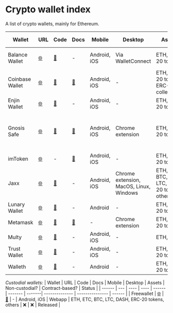 # Crypto wallet index
A list of crypto wallets, mainly for Ethereum.

| Wallet | URL | Code | Docs | Mobile | Desktop | Assets | Non-custodial? | Contract-based? | Recovery options | Status |
| ------ | --- | ---- | ---- | ------ | ------- | -------| -------------- | --------------- | ---------------- | ------ |
| Balance Wallet | [:globe_with_meridians:](https://balance.io/) | [:floppy_disk:](https://github.com/balance-io) | - | Android, iOS | Via WalletConnect | ETH, ERC-20 tokens | :white_check_mark: | :x: | Recovery key | iOS beta via Testflight
| Coinbase Wallet | [:globe_with_meridians:](https://wallet.coinbase.com/) | [:floppy_disk:](https://github.com/CoinbaseWallet) | [:page_facing_up:](https://developers.toshi.org/docs) | Android, iOS | - | ETH, ERC-20 tokens, ERC-721 collectibles | :white_check_mark: | :x: | Recovery key | Released |
| Enjin Wallet| [:globe_with_meridians:](https://enjinwallet.io/) | [:floppy_disk:](https://github.com/enjin) | - | Android, iOS | - | ETH, ERC-20 tokens | :white_check_mark: | :x: | Recovery key | Released | 
| Gnosis Safe | [:globe_with_meridians:](https://safe.gnosis.io) | [:floppy_disk:](https://github.com/gnosis/) | [:page_facing_up:](https://gnosis-safe.readthedocs.io/en/latest/) | Android, iOS | Chrome extension | ETH, ERC-20 tokens | :white_check_mark: | :white_check_mark: | Recovery key | Android & Chrome extension beta via stores
| imToken | [:globe_with_meridians:](https://token.im/) | - | [:page_facing_up:](https://docs.token.im/) | Android, iOS | - | ETH, ERC-20 tokens | :white_check_mark: | :x: | Recovery key | Released |
| Jaxx | [:globe_with_meridians:](https://jaxx.io/) | [:floppy_disk:](https://github.com/Jaxx-io) | -  | Android, iOS | Chrome extension, MacOS, Linux, Windows | ETH, ETC, BTC, BHC, LTC, ERC-20 tokens, others | :white_check_mark: | :x: | Recovery key | Released |
| Lunary Wallet | [:globe_with_meridians:](http://www.rehanced.com/) | [:floppy_disk:](https://github.com/manuelsc/Lunary-Ethereum-Wallet) | - | Android | - | ETH, ERC-20 tokens | :white_check_mark: | :x: | Recovery key | Released |
| Metamask | [:globe_with_meridians:](https://metamask.io/) | [:floppy_disk:](https://github.com/MetaMask) | [:page_facing_up:](https://github.com/MetaMask/faq/blob/master/DEVELOPERS.md) | - | Chrome extension | ETH, ERC-20 tokens | :white_check_mark: | :x: | Recovery key | Released |
| Multy | [:globe_with_meridians:](http://multy.io/) | [:floppy_disk:](https://github.com/Appscrunch) | - | Android, iOS| - | ETH, BTC | :white_check_mark: | :white_check_mark: | Recovery key | Released |
| Trust Wallet | [:globe_with_meridians:](https://trustwalletapp.com/) | [:floppy_disk:](https://github.com/TrustWallet) | - | Android, iOS | - | ETH, ERC-20 tokens | :white_check_mark: | :x: | Recovery key | Released |
| Walleth | [:globe_with_meridians:](https://walleth.org/) | [:floppy_disk:](https://github.com/walleth) | - | Android | - | ETH, ERC-20 tokens | :white_check_mark: | :x: | Recovery key | Released |

*Custodial wallets:*
| Wallet | URL | Code | Docs | Mobile | Desktop | Assets | Non-custodial? | Contract-based? | Status |
| ------ | --- | ---- | ---- | ------ | ------- | -------| -------------- | --------------- | ------ |
| Freewallet | [:globe_with_meridians:](https://freewallet.org/) | [:floppy_disk:](https://github.com/freewallet) | - | Android, iOS | Webapp | ETH, ETC, BTC, LTC, DASH, ERC-20 tokens, others | :x: | :x: | Released |


<!-- | | [:globe_with_meridians:]() | [:floppy_disk:]() | [:page_facing_up:]() | | | ETH, ERC-20 tokens | :white_check_mark: | :x: | Recovery key | Released | -->
